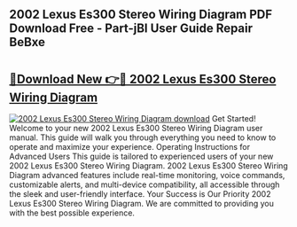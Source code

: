 ## 2002 Lexus Es300 Stereo Wiring Diagram PDF Download Free - Part-jBI User Guide Repair BeBxe

# <h2><a href="http://dfihov.blite.top/?on=2002+Lexus+Es300+Stereo+Wiring+Diagram">🔗Download New 👉🔴 2002 Lexus Es300 Stereo Wiring Diagram</a></h2>

[![2002 Lexus Es300 Stereo Wiring Diagram download](https://i.imgur.com/lujVjoI.png)](http://dfihov.blite.top/?on=2002+Lexus+Es300+Stereo+Wiring+Diagram)
Get Started! Welcome to your new 2002 Lexus Es300 Stereo Wiring Diagram user manual. This guide will walk you through everything you need to know to operate and maximize your experience. Operating Instructions for Advanced Users This guide is tailored to experienced users of your new 2002 Lexus Es300 Stereo Wiring Diagram. 2002 Lexus Es300 Stereo Wiring Diagram advanced features include real-time monitoring, voice commands, customizable alerts, and multi-device compatibility, all accessible through the sleek and user-friendly interface. Your Success is Our Priority 2002 Lexus Es300 Stereo Wiring Diagram. We are committed to providing you with the best possible experience.

